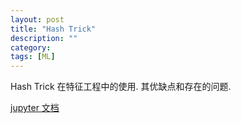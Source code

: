 ```yaml
---
layout: post
title: "Hash Trick"
description: ""
category: 
tags: [ML]
---
```


Hash Trick 在特征工程中的使用. 其优缺点和存在的问题.

[jupyter 文档](http://nbviewer.jupyter.org/github/Ringares/Ringares.github.io/blob/master/JupyterNotes/%5BTool%5D%20Hash%20Trick.ipynb)

